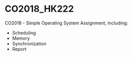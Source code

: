 # CO2018_HK222
CO2018 - Simple Operating System Assignment, including: 
- Scheduling 
- Memory
- Synchronization
- Report
